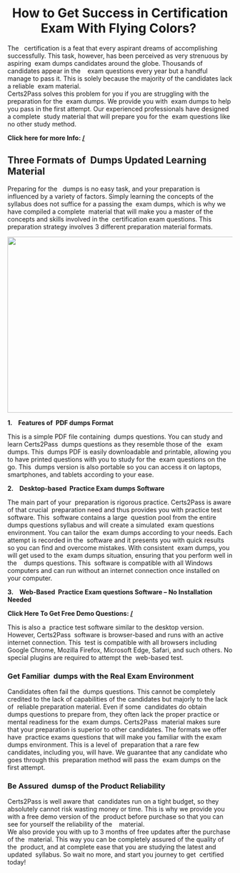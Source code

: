<h1 style="text-align: center;"><strong>How to Get Success in  Certification Exam With Flying Colors? </strong></h1>

<p>The   certification is a feat that every aspirant dreams of accomplishing successfully. This task, however, has been perceived as very strenuous by aspiring  exam dumps candidates around the globe. Thousands of candidates appear in the    exam questions every year but a handful manage to pass it. This is solely because the majority of the candidates lack a reliable  exam material. <br />
Certs2Pass solves this problem for you if you are struggling with the preparation for the  exam dumps. We provide you with  exam dumps to help you pass in the first attempt. Our experienced professionals have designed a complete  study material that will prepare you for the  exam questions like no other study method. </p>

<p><strong>Click here for more Info: <a href="/">/</a></strong></p>

<h2><strong>Three Formats of  Dumps Updated Learning Material</strong></h2>

<p>Preparing for the   dumps is no easy task, and your preparation is influenced by a variety of factors. Simply learning the concepts of the    syllabus does not suffice for a passing the  exam dumps, which is why we have compiled a complete  material that will make you a master of the concepts and skills involved in the  certification exam questions. This  preparation strategy involves 3 different  preparation material formats. </p>

<p style="text-align: center;"><img src="https://i.ibb.co/KqxymRr/161103-143.jpg" style="height: 394px; width: 700px;" /></p>

<p><strong>1.    Features of  PDF dumps Format</strong></p>

<p>This is a simple PDF file containing  dumps questions. You can study and learn Certs2Pass  dumps questions as they resemble those of the   exam dumps. This  dumps PDF is easily downloadable and printable, allowing you to have printed  questions with you to study for the  exam questions on the go. This  dumps version is also portable so you can access it on laptops, smartphones, and tablets according to your ease.</p>

<p><strong>2.    Desktop-based  Practice Exam dumps Software</strong></p>

<p>The main part of your  preparation is rigorous practice. Certs2Pass is aware of that crucial  preparation need and thus provides you with practice test software. This  software contains a large  question pool from the entire  dumps questions syllabus and will create a simulated   exam questions environment. You can tailor the  exam dumps according to your needs. Each attempt is recorded in the  software and it presents you with quick results so you can find and overcome mistakes. With consistent  exam dumps, you will get used to the  exam dumps situation, ensuring that you perform well in the    dumps questions. This  software is compatible with all Windows computers and can run without an internet connection once installed on your computer. </p>

<p><strong>3.    Web-Based  Practice Exam questions Software – No Installation Needed</strong></p>

<p><strong>Click Here To Get Free Demo Questions: <a href="/">/</a></strong></p>

<p>This is also a  practice test software similar to the desktop version. However, Certs2Pass  software is browser-based and runs with an active internet connection. This  test is compatible with all browsers including Google Chrome, Mozilla Firefox, Microsoft Edge, Safari, and such others. No special plugins are required to attempt the  web-based test. </p>

<h3><strong>Get Familiar  dumps with the Real Exam Environment</strong></h3>

<p>Candidates often fail the  dumps questions. This cannot be completely credited to the lack of capabilities of the candidates but majorly to the lack of  reliable preparation material. Even if some  candidates do obtain    dumps questions to prepare from, they often lack the proper practice or mental readiness for the  exam dumps. Certs2Pass  material makes sure that your preparation is superior to other candidates. The formats we offer have  practice exams questions that will make you familiar with the  exam dumps environment. This is a level of  preparation that a rare few candidates, including you, will have. We guarantee that any candidate who goes through this  preparation method will pass the  exam dumps on the first attempt. </p>

<h3><strong>Be Assured  dumsp of the Product Reliability</strong></h3>

<p>Certs2Pass is well aware that  candidates run on a tight budget, so they absolutely cannot risk wasting money or time. This is why we provide you with a free demo version of the  product before purchase so that you can see for yourself the reliability of the    material. <br />
We also provide you with up to 3 months of free updates after the purchase of the  material. This way you can be completely assured of the quality of the   product, and at complete ease that you are studying the latest and updated  syllabus. So wait no more, and start you journey to get  certified today!</p>
